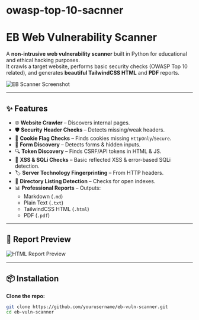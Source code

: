 # owasp-top-10-sacnner

# EB Web Vulnerability Scanner

A **non-intrusive web vulnerability scanner** built in Python for educational and ethical hacking purposes.  
It crawls a target website, performs basic security checks (OWASP Top 10 related), and generates **beautiful TailwindCSS HTML** and **PDF** reports.

![EB Scanner Screenshot](assets/screenshot.png)

---

## ✨ Features
- 🌐 **Website Crawler** – Discovers internal pages.
- 🛡 **Security Header Checks** – Detects missing/weak headers.
- 🍪 **Cookie Flag Checks** – Finds cookies missing `HttpOnly`/`Secure`.
- 📝 **Form Discovery** – Detects forms & hidden inputs.
- 🔍 **Token Discovery** – Finds CSRF/API tokens in HTML & JS.
- 💉 **XSS & SQLi Checks** – Basic reflected XSS & error-based SQLi detection.
- 🏷 **Server Technology Fingerprinting** – From HTTP headers.
- 📂 **Directory Listing Detection** – Checks for open indexes.
- 📊 **Professional Reports** – Outputs:
  - Markdown (`.md`)
  - Plain Text (`.txt`)
  - TailwindCSS HTML (`.html`)
  - PDF (`.pdf`)

---

## 📸 Report Preview
![HTML Report Preview](assets/screenshot.png)

---

## 📦 Installation

**Clone the repo:**
```bash
git clone https://github.com/yourusername/eb-vuln-scanner.git
cd eb-vuln-scanner
